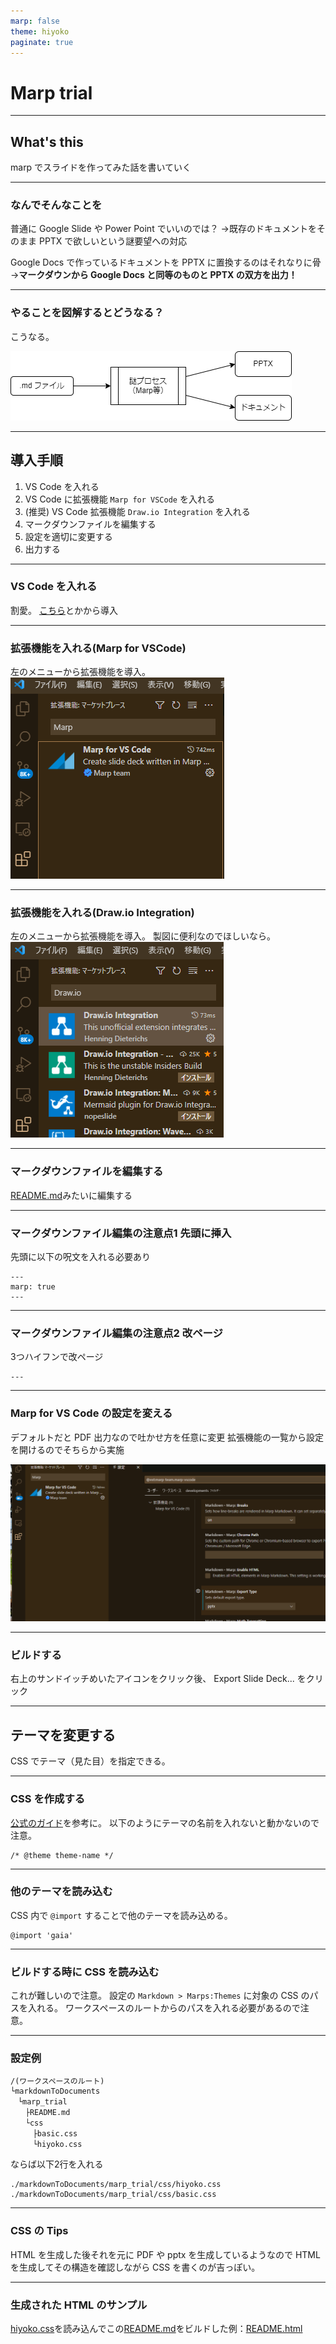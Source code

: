 ```yaml
---
marp: false
theme: hiyoko
paginate: true
---
```


# Marp trial

---

## What's this

marp でスライドを作ってみた話を書いていく

---

### なんでそんなことを

普通に Google Slide や Power Point でいいのでは？
→既存のドキュメントをそのまま PPTX で欲しいという謎要望への対応

Google Docs で作っているドキュメントを PPTX に置換するのはそれなりに骨
→**マークダウンから Google Docs と同等のものと PPTX の双方を出力！**

---

### やることを図解するとどうなる？

こうなる。

![マークダウンを謎プロセスに打ち込んで必要なものを生成](./pics/howToGenerateDestination.drawio.png)

---

## 導入手順

1. VS Code を入れる
2. VS Code に拡張機能 `Marp for VSCode` を入れる
3. (推奨) VS Code 拡張機能 `Draw.io Integration` を入れる
4. マークダウンファイルを編集する
5. 設定を適切に変更する
6. 出力する

---

### VS Code を入れる

割愛。
[こちら](https://azure.microsoft.com/ja-jp/products/visual-studio-code/)とかから導入

---

### 拡張機能を入れる(Marp for VSCode)

左のメニューから拡張機能を導入。
![Marp for VSCode](./pics/howToInstallMarpForVSCode.png)

---

### 拡張機能を入れる(Draw.io Integration)

左のメニューから拡張機能を導入。
製図に便利なのでほしいなら。
![Draw.io Integration](./pics/howToInstallDraw.io_Integration.png)

---

### マークダウンファイルを編集する

[README.md](./README.md)みたいに編集する

---

### マークダウンファイル編集の注意点1 先頭に挿入

先頭に以下の呪文を入れる必要あり

```
---
marp: true
---
```

---

### マークダウンファイル編集の注意点2 改ページ

3つハイフンで改ページ

```
---
```

---

### Marp for VS Code の設定を変える

デフォルトだと PDF 出力なので吐かせ方を任意に変更
拡張機能の一覧から設定を開けるのでそちらから実施

![設定変更](./pics/howToConfigurateMarpForVSCode.png)

---

### ビルドする

右上のサンドイッチめいたアイコンをクリック後、
Export Slide Deck... をクリック

---

## テーマを変更する

CSS でテーマ（見た目）を指定できる。

---

### CSS を作成する

[公式のガイド](https://marpit.marp.app/theme-css)を参考に。
以下のようにテーマの名前を入れないと動かないので注意。

```
/* @theme theme-name */
```

---

### 他のテーマを読み込む

CSS 内で `@import` することで他のテーマを読み込める。

```
@import 'gaia'
```

---

### ビルドする時に CSS を読み込む

これが難しいので注意。
設定の `Markdown > Marps:Themes` に対象の CSS のパスを入れる。
ワークスペースのルートからのパスを入れる必要があるので注意。

---

### 設定例

```
/(ワークスペースのルート)
└markdownToDocuments
　└marp_trial
　　├README.md
　　└css
　　　├basic.css
　　　└hiyoko.css
```
ならば以下2行を入れる
```
./markdownToDocuments/marp_trial/css/hiyoko.css
./markdownToDocuments/marp_trial/css/basic.css
```

---

### CSS の Tips

HTML を生成した後それを元に PDF や pptx を生成しているようなので
HTML を生成してその構造を確認しながら CSS を書くのが吉っぽい。

---

### 生成された HTML のサンプル

[hiyoko.css](./css/hiyoko.css)を読み込んでこの[README.md](./README.md)をビルドした例：[README.html](./README.html)

